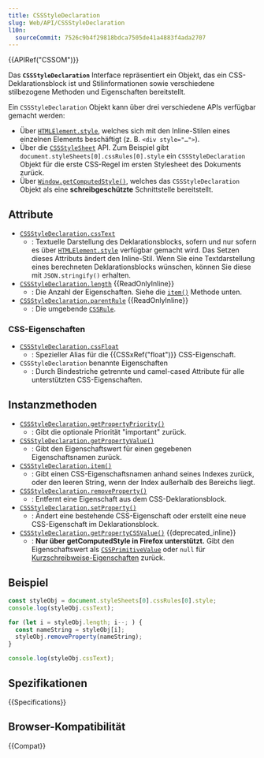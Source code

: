 ```yaml
---
title: CSSStyleDeclaration
slug: Web/API/CSSStyleDeclaration
l10n:
  sourceCommit: 7526c9b4f29818bdca7505de41a4883f4ada2707
---
```


{{APIRef("CSSOM")}}

Das **`CSSStyleDeclaration`** Interface repräsentiert ein Objekt, das ein CSS-Deklarationsblock ist und Stilinformationen sowie verschiedene stilbezogene Methoden und Eigenschaften bereitstellt.

Ein `CSSStyleDeclaration` Objekt kann über drei verschiedene APIs verfügbar gemacht werden:

- Über [`HTMLElement.style`](/de/docs/Web/API/HTMLElement/style), welches sich mit den Inline-Stilen eines einzelnen Elements beschäftigt (z. B. `<div style="…">`).
- Über die [`CSSStyleSheet`](/de/docs/Web/API/CSSStyleSheet) API. Zum Beispiel gibt `document.styleSheets[0].cssRules[0].style` ein `CSSStyleDeclaration` Objekt für die erste CSS-Regel im ersten Stylesheet des Dokuments zurück.
- Über [`Window.getComputedStyle()`](/de/docs/Web/API/Window/getComputedStyle), welches das `CSSStyleDeclaration` Objekt als eine **schreibgeschützte** Schnittstelle bereitstellt.

## Attribute

- [`CSSStyleDeclaration.cssText`](/de/docs/Web/API/CSSStyleDeclaration/cssText)
  - : Textuelle Darstellung des Deklarationsblocks, sofern und nur sofern es über [`HTMLElement.style`](/de/docs/Web/API/HTMLElement/style) verfügbar gemacht wird. Das Setzen dieses Attributs ändert den Inline-Stil. Wenn Sie eine Textdarstellung eines berechneten Deklarationsblocks wünschen, können Sie diese mit `JSON.stringify()` erhalten.
- [`CSSStyleDeclaration.length`](/de/docs/Web/API/CSSStyleDeclaration/length) {{ReadOnlyInline}}
  - : Die Anzahl der Eigenschaften. Siehe die [`item()`](/de/docs/Web/API/CSSStyleDeclaration/item) Methode unten.
- [`CSSStyleDeclaration.parentRule`](/de/docs/Web/API/CSSStyleDeclaration/parentRule) {{ReadOnlyInline}}
  - : Die umgebende [`CSSRule`](/de/docs/Web/API/CSSRule).

### CSS-Eigenschaften

- [`CSSStyleDeclaration.cssFloat`](/de/docs/Web/API/CSSStyleDeclaration/cssFloat)
  - : Spezieller Alias für die {{CSSxRef("float")}} CSS-Eigenschaft.
- `CSSStyleDeclaration` benannte Eigenschaften
  - : Durch Bindestriche getrennte und camel-cased Attribute für alle unterstützten CSS-Eigenschaften.

## Instanzmethoden

- [`CSSStyleDeclaration.getPropertyPriority()`](/de/docs/Web/API/CSSStyleDeclaration/getPropertyPriority)
  - : Gibt die optionale Priorität "important" zurück.
- [`CSSStyleDeclaration.getPropertyValue()`](/de/docs/Web/API/CSSStyleDeclaration/getPropertyValue)
  - : Gibt den Eigenschaftswert für einen gegebenen Eigenschaftsnamen zurück.
- [`CSSStyleDeclaration.item()`](/de/docs/Web/API/CSSStyleDeclaration/item)
  - : Gibt einen CSS-Eigenschaftsnamen anhand seines Indexes zurück, oder den leeren String, wenn der Index außerhalb des Bereichs liegt.
- [`CSSStyleDeclaration.removeProperty()`](/de/docs/Web/API/CSSStyleDeclaration/removeProperty)
  - : Entfernt eine Eigenschaft aus dem CSS-Deklarationsblock.
- [`CSSStyleDeclaration.setProperty()`](/de/docs/Web/API/CSSStyleDeclaration/setProperty)
  - : Ändert eine bestehende CSS-Eigenschaft oder erstellt eine neue CSS-Eigenschaft im Deklarationsblock.
- [`CSSStyleDeclaration.getPropertyCSSValue()`](/de/docs/Web/API/CSSStyleDeclaration/getPropertyCSSValue) {{deprecated_inline}}
  - : **Nur über getComputedStyle in Firefox unterstützt.** Gibt den Eigenschaftswert als [`CSSPrimitiveValue`](/de/docs/Web/API/CSSPrimitiveValue) oder `null` für [Kurzschreibweise-Eigenschaften](/de/docs/Web/CSS/CSS_cascade/Shorthand_properties) zurück.

## Beispiel

```js
const styleObj = document.styleSheets[0].cssRules[0].style;
console.log(styleObj.cssText);

for (let i = styleObj.length; i--; ) {
  const nameString = styleObj[i];
  styleObj.removeProperty(nameString);
}

console.log(styleObj.cssText);
```

## Spezifikationen

{{Specifications}}

## Browser-Kompatibilität

{{Compat}}
